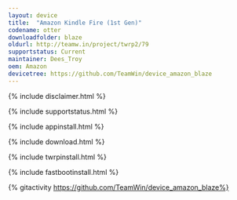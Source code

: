 ```yaml
---
layout: device
title:  "Amazon Kindle Fire (1st Gen)"
codename: otter
downloadfolder: blaze
oldurl: http://teamw.in/project/twrp2/79
supportstatus: Current
maintainer: Dees_Troy
oem: Amazon
devicetree: https://github.com/TeamWin/device_amazon_blaze
---
```


{% include disclaimer.html %}

{% include supportstatus.html %}

{% include appinstall.html %}

{% include download.html %}

{% include twrpinstall.html %}

{% include fastbootinstall.html %}

{% gitactivity  https://github.com/TeamWin/device_amazon_blaze%}
